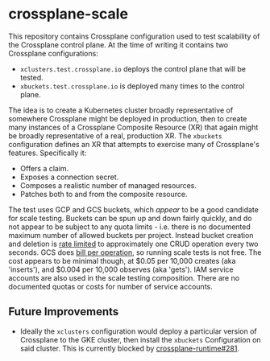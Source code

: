 # crossplane-scale

This repository contains Crossplane configuration used to test scalability of
the Crossplane control plane. At the time of writing it contains two Crossplane
configurations:

* `xclusters.test.crossplane.io` deploys the control plane that will be tested.
* `xbuckets.test.crossplane.io` is deployed many times to the control plane.

The idea is to create a Kubernetes cluster broadly representative of somewhere
Crossplane might be deployed in production, then to create many instances of a
Crossplane Composite Resource (XR) that again might be broadly representative of
a real, production XR. The `xbuckets` configuration defines an XR that attempts
to exercise many of Crossplane's features. Specifically it:

* Offers a claim.
* Exposes a connection secret.
* Composes a realistic number of managed resources.
* Patches both to and from the composite resource.

The test uses GCP and GCS buckets, which _appear_ to be a good candidate for
scale testing. Buckets can be spun up and down fairly quickly, and do not appear
to be subject to any quota limits - i.e. there is no documented maximum number
of allowed buckets per project. Instead bucket creation and deletion is [rate
limited][storage-quotas] to approximately one CRUD operation every two seconds.
GCS does [bill per operation][operations-pricing], so running scale tests is not
free. The cost appears to be minimal though, at $0.05 per 10,000 creates (aka
'inserts'), and $0.004 per 10,000 observes (aka 'gets'). IAM service accounts
are also used in the scale testing composition. There are no documented quotas
or costs for number of service accounts.

## Future Improvements

* Ideally the `xclusters` configuration would deploy a particular version of
  Crossplane to the GKE cluster, then install the `xbuckets` Configuration on
  said cluster. This is currently blocked by [crossplane-runtime#281][281].

[storage-quotas]: https://cloud.google.com/storage/quotas
[operations-pricing]: https://cloud.google.com/storage/pricing#operations-pricing
[281]: https://github.com/crossplane/crossplane-runtime/issues/281